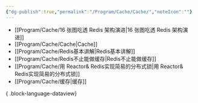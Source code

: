 ```yaml
---
{"dg-publish":true,"permalink":"/Program/Cache/Cache/","noteIcon":""}
---
```


- [[Program/Cache/16 张图吃透 Redis 架构演进\|16 张图吃透 Redis 架构演进]]
- [[Program/Cache/Cache\|Cache]]
- [[Program/Cache/Redis基本讲解\|Redis基本讲解]]
- [[Program/Cache/Redis不止能做缓存\|Redis不止能做缓存]]
- [[Program/Cache/用 Reactor& Redis实现简易的分布式锁\|用 Reactor& Redis实现简易的分布式锁]]
- [[Program/Cache/缓存\|缓存]]

{ .block-language-dataview}